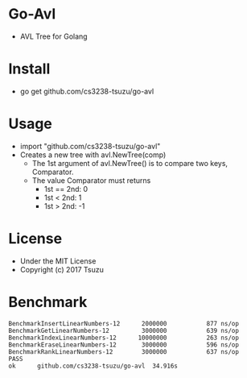 # Go-Avl
- AVL Tree for Golang

# Install
- go get github.com/cs3238-tsuzu/go-avl

# Usage
- import "github.com/cs3238-tsuzu/go-avl"
- Creates a new tree with avl.NewTree(comp)
    - The 1st argument of avl.NewTree() is to compare two keys, Comparator.
    - The value Comparator must returns 
        - 1st == 2nd: 0
        - 1st < 2nd: 1
        - 1st > 2nd: -1

# License
- Under the MIT License
- Copyright (c) 2017 Tsuzu

# Benchmark
```
BenchmarkInsertLinearNumbers-12    	 2000000	       877 ns/op
BenchmarkGetLinearNumbers-12       	 3000000	       639 ns/op
BenchmarkIndexLinearNumbers-12     	10000000	       263 ns/op
BenchmarkEraseLinearNumbers-12     	 3000000	       596 ns/op
BenchmarkRankLinearNumbers-12      	 3000000	       637 ns/op
PASS
ok  	github.com/cs3238-tsuzu/go-avl	34.916s
```
